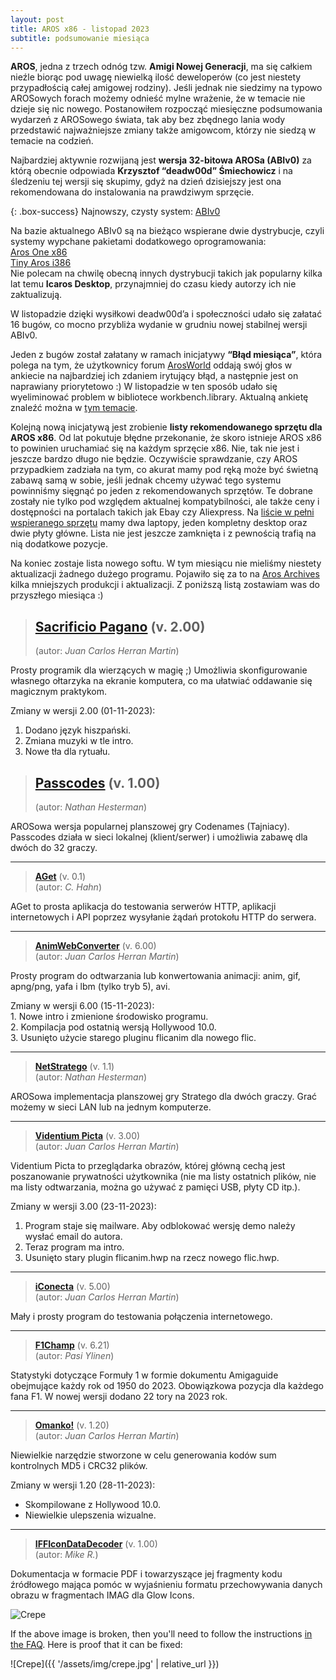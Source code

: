 ```yaml
---
layout: post
title: AROS x86 - listopad 2023
subtitle: podsumowanie miesiąca
---
```


**AROS**, jedna z trzech odnóg tzw. **Amigi Nowej Generacji**, ma się całkiem nieźle biorąc pod uwagę niewielką ilość deweloperów (co jest niestety przypadłością całej amigowej rodziny). Jeśli jednak nie siedzimy na typowo AROSowych forach możemy odnieść mylne wrażenie, że w temacie nie dzieje się nic nowego. Postanowiłem rozpocząć miesięczne podsumowania wydarzeń z AROSowego świata, tak aby bez zbędnego lania wody przedstawić najważniejsze zmiany także amigowcom, którzy nie siedzą w temacie na codzień.

Najbardziej aktywnie rozwijaną jest **wersja 32-bitowa AROSa (ABIv0)** za którą obecnie odpowiada **Krzysztof “deadw00d” Śmiechowicz** i na śledzeniu tej wersji się skupimy, gdyż na dzień dzisiejszy jest ona rekomendowana do instalowania na prawdziwym sprzęcie.  

{: .box-success}
Najnowszy, czysty system: [ABIv0](https://github.com/deadw00d/AROS/releases)

Na bazie aktualnego ABIv0 są na bieżąco wspierane dwie dystrybucje, czyli systemy wypchane pakietami dodatkowego oprogramowania:  
[Aros One x86](https://sites.google.com/view/arosone)  
[Tiny Aros i386](https://tinyaros.flazio.com)  
Nie polecam na chwilę obecną innych dystrybucji takich jak popularny kilka lat temu **Icaros Desktop**, przynajmniej do czasu kiedy autorzy ich nie zaktualizują.

W listopadzie dzięki wysiłkowi deadw00d’a i społeczności udało się załatać 16 bugów, co mocno przybliża wydanie w grudniu nowej stabilnej wersji ABIv0. 

Jeden z bugów został załatany w ramach inicjatywy **“Błąd miesiąca”**, która polega na tym, że użytkownicy forum [ArosWorld](https://www.arosworld.org) oddają swój głos w ankiecie na najbardziej ich zdaniem irytujący błąd, a następnie jest on naprawiany priorytetowo :) W listopadzie w ten sposób udało się wyeliminować problem w bibliotece workbench.library. Aktualną ankietę znaleźć można w [tym temacie](https://www.arosworld.org/infusions/forum/viewthread.php?thread_id=1158).

Kolejną nową inicjatywą jest zrobienie **listy rekomendowanego sprzętu dla AROS x86**. Od lat pokutuje błędne przekonanie, że skoro istnieje AROS x86 to powinien uruchamiać się na każdym sprzęcie x86. Nie, tak nie jest i jeszcze bardzo długo nie będzie. Oczywiście sprawdzanie, czy AROS przypadkiem zadziała na tym, co akurat mamy pod ręką może być świetną zabawą samą w sobie, jeśli jednak chcemy używać tego systemu powinniśmy sięgnąć po jeden z rekomendowanych sprzętów. Te dobrane zostały nie tylko pod względem aktualnej kompatybilności, ale także ceny i dostępności na portalach takich jak Ebay czy Aliexpress. Na [liście w pełni wspieranego sprzętu](https://en.wikibooks.org/wiki/Aros/Platforms/x86_Complete_System_HCL#Recommended_hardware) mamy dwa laptopy, jeden kompletny desktop oraz dwie płyty główne. Lista nie jest jeszcze zamknięta i z pewnością trafią na nią dodatkowe pozycje. 

Na koniec zostaje lista nowego softu. W tym miesiącu nie mieliśmy niestety aktualizacji żadnego dużego programu. Pojawiło się za to na [Aros Archives](http://archives.aros-exec.org) kilka mniejszych produkcji i aktualizacji. Z poniższą listą zostawiam was do przyszłego miesiąca :)

> ## [Sacrificio Pagano](http://archives.aros-exec.org/?function=showfile&file=utility/misc/sacrificopagano.lha) (v. 2.00)  
> (autor: *Juan Carlos Herran Martin*)

Prosty programik dla wierzących w magię ;) Umożliwia skonfigurowanie własnego ołtarzyka na ekranie komputera, co ma ułatwiać oddawanie się magicznym praktykom. 

Zmiany w wersji 2.00 (01-11-2023):  
1. Dodano język hiszpański.  
2. Zmiana muzyki w tle intro.  
3. Nowe tła dla rytuału.  

> ## [Passcodes](http://archives.aros-exec.org/?function=showfile&file=game/misc/passcodes.i386-aros.lha) (v. 1.00)  
> (autor: *Nathan Hesterman*)

AROSowa wersja popularnej planszowej gry Codenames (Tajniacy). Passcodes działa w sieci lokalnej (klient/serwer) i umożliwia zabawę dla dwóch do 32 graczy.

---

> **[AGet](http://archives.aros-exec.org/?function=showfile&file=network/aget.lha)** (v. 0.1)  
> (autor: *C. Hahn*)

AGet to prosta aplikacja do testowania serwerów HTTP, aplikacji internetowych i API poprzez wysyłanie żądań protokołu HTTP do serwera.

---

> **[AnimWebConverter](http://archives.aros-exec.org/?function=showfile&file=graphics/convert/animwebconverter.lha)** (v. 6.00)  
> (autor: *Juan Carlos Herran Martin*)

Prosty program do odtwarzania lub konwertowania animacji: anim, gif, apng/png, yafa i lbm (tylko tryb 5), avi.

Zmiany w wersji 6.00 (15-11-2023):  
    1. Nowe intro i zmienione środowisko programu.  
    2. Kompilacja pod ostatnią wersją Hollywood 10.0.  
    3. Usunięto użycie starego pluginu flicanim dla nowego flic.  

---

> **[NetStratego](http://archives.aros-exec.org/?function=showfile&file=game/server/netstratego.i386-aros.lha)** (v. 1.1)  
> (autor: *Nathan Hesterman*)

AROSowa implementacja planszowej gry Stratego dla dwóch graczy. Grać możemy w sieci LAN lub na jednym komputerze.

---

> **[Videntium Picta](http://archives.aros-exec.org/?function=showfile&file=graphics/viewer/videntiumpicta.lha)** (v. 3.00)  
> (autor: *Juan Carlos Herran Martin*)

Videntium Picta to przeglądarka obrazów, której główną cechą jest poszanowanie prywatności użytkownika (nie ma listy ostatnich plików, nie ma listy odtwarzania, można go używać z pamięci USB, płyty CD itp.).

Zmiany w wersji 3.00 (23-11-2023):  
1. Program staje się mailware. Aby odblokować wersję demo należy wysłać email do autora.  
2. Teraz program ma intro.  
3. Usunięto stary plugin flicanim.hwp na rzecz nowego flic.hwp.  

---

> **[iConecta](http://archives.aros-exec.org/?function=showfile&file=network/misc/iconecta.lha)** (v. 5.00)  
> (autor: *Juan Carlos Herran Martin*)

Mały i prosty program do testowania połączenia internetowego.

---

> **[F1Champ](http://archives.aros-exec.org/?function=showfile&file=document/misc/f1champ.lha)** (v. 6.21)  
> (autor: *Pasi Ylinen*)

Statystyki dotyczące Formuły 1 w formie dokumentu Amigaguide obejmujące każdy rok od 1950 do 2023. Obowiązkowa pozycja dla każdego fana F1. W nowej wersji dodano 22 tory na 2023 rok.

---

> **[Omanko!](http://archives.aros-exec.org/?function=showfile&file=utility/filetool/omanko.lha)** (v. 1.20)  
> (autor: *Juan Carlos Herran Martin*)

Niewielkie narzędzie stworzone w celu generowania kodów sum kontrolnych MD5 i CRC32 plików.

Zmiany w wersji 1.20 (28-11-2023): 
- Skompilowane z Hollywood 10.0. 
- Niewielkie ulepszenia wizualne. 

---

> **[IFFIconDataDecoder](http://archives.aros-exec.org/?function=showfile&file=graphics/icon/iff_icon_data_decoder.zip)** (v. 1.00)  
> (autor: *Mike R.*)

Dokumentacja w formacie PDF i towarzyszące jej fragmenty kodu źródłowego mająca pomóc w wyjaśnieniu formatu przechowywania danych obrazu w fragmentach IMAG dla Glow Icons.


![Crepe](/assets/img/crepe.jpg)

If the above image is broken, then you'll need to follow the instructions [in the FAQ](https://beautifuljekyll.com/faq/#links-in-project-page). Here is proof that it can be fixed:

![Crepe]({{ '/assets/img/crepe.jpg' | relative_url }})
